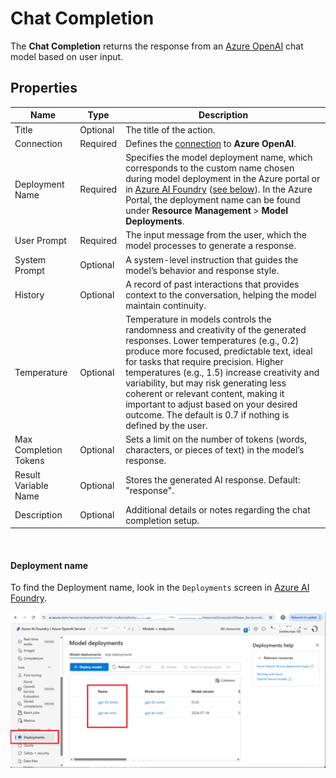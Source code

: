 

# Chat Completion

The **Chat Completion** returns the response from an [Azure OpenAI](https://learn.microsoft.com/en-us/azure/ai-services/openai/) chat model based on user input. 

## Properties

| Name                  | Type      | Description |
|-----------------------|-----------|-------------|
| Title             | Optional  | The title of the action. |
| Connection        | Required  | Defines the [connection](azure-openai-connection.md) to **Azure OpenAI**. |
| Deployment Name   | Required  | Specifies the model deployment name, which corresponds to the custom name chosen during model deployment in the Azure portal or in [Azure AI Foundry](https://ai.azure.com) ([see below](#deployment-name)). In the Azure Portal, the deployment name can be found under **Resource Management** > **Model Deployments**. |
| User Prompt       | Required  | The input message from the user, which the model processes to generate a response. |
| System Prompt     | Optional  | A system-level instruction that guides the model’s behavior and response style. |
| History           | Optional  | A record of past interactions that provides context to the conversation, helping the model maintain continuity. |
| Temperature       | Optional  |Temperature in models controls the randomness and creativity of the generated responses. Lower temperatures (e.g., 0.2) produce more focused, predictable text, ideal for tasks that require precision. Higher temperatures (e.g., 1.5) increase creativity and variability, but may risk generating less coherent or relevant content, making it important to adjust based on your desired outcome.  The default is 0.7 if nothing is defined by the user.|
| Max Completion Tokens | Optional | Sets a limit on the number of tokens (words, characters, or pieces of text) in the model’s response. |
| Result Variable Name | Optional | Stores the generated AI response. Default: "response". |
| Description       | Optional  | Additional details or notes regarding the chat completion setup. |

<br/>

#### Deployment name
To find the Deployment name, look in the `Deployments` screen in [Azure AI Foundry](https://ai.azure.com).  

![img](/images/flow/azure-openai-deploymentname.png)

